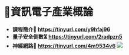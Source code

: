 # 📶資訊電子產業概論
- **課程簡介🚀  https://tinyurl.com/y9hfaj96**
- **量子安全倒數⏳ https://tinyurl.com/2radpzn5**
- **神經網路🧬 https://tinyurl.com/4m9534v6**
[![](https://res.cloudinary.com/marcomontalbano/image/upload/v1716458158/video_to_markdown/images/youtube--dX9CGRZwD-w-c05b58ac6eb4c4700831b2b3070cd403.jpg)](https://www.youtube.com/watch?v=dX9CGRZwD-w "")
